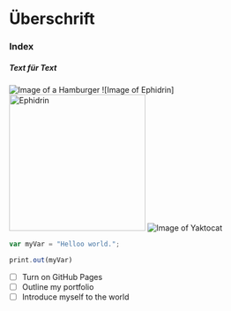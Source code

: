 # Überschrift 
### Index
##### Text für Text
![Image of a Hamburger]([https://www.google.com/imgres?q=hamburger&imgurl=https%3A%2F%2Fimg2.kochrezepte.at%2Fuse%2F0%2Fhamburger-mit-geschmolzenem-kaese_896.jpg&imgrefurl=https%3A%2F%2Fwww.kochrezepte.at%2Fhamburger-mit-geschmolzenem-kaese-rezept-1338&docid=bvUpvf6EJbuddM&tbnid=nfo_cKnj7GPmCM&vet=12ahUKEwjeuo39lvSHAxVMVPEDHX87DYkQM3oECBwQAA..i&w=1024&h=778&hcb=2&ved=2ahUKEwjeuo39lvSHAxVMVPEDHX87DYkQM3oECBwQAA](https://www.google.com/imgres?q=mc%20donalds%20hamburger&imgurl=https%3A%2F%2Fwww.mcdonalds.at%2Fwp-content%2Fuploads%2F2023%2F02%2F1500x1500-web-pop-neu-hamburger.png&imgrefurl=https%3A%2F%2Fwww.mcdonalds.at%2Fprodukt%2Fhamburger&docid=4E5JAnd8K0v0eM&tbnid=i6BqAb3VqVn0LM&vet=12ahUKEwi67tifl_SHAxXmQ_EDHSpyH4UQM3oECBYQAA..i&w=1500&h=1500&hcb=2&ved=2ahUKEwi67tifl_SHAxXmQ_EDHSpyH4UQM3oECBYQAA))
![Image of Ephidrin]<img width="247" alt="Ephidrin" src="https://github.com/user-attachments/assets/e28cb82c-def2-4f5a-9cc3-b089fe8795e5">
![Image of Yaktocat](https://octodex.github.com/images/yaktocat.png) 
``` javascript
var myVar = "Helloo world.";
```
```javascript
print.out(myVar)
```
- [ ] Turn on GitHub Pages
- [ ] Outline my portfolio
- [ ] Introduce myself to the world
